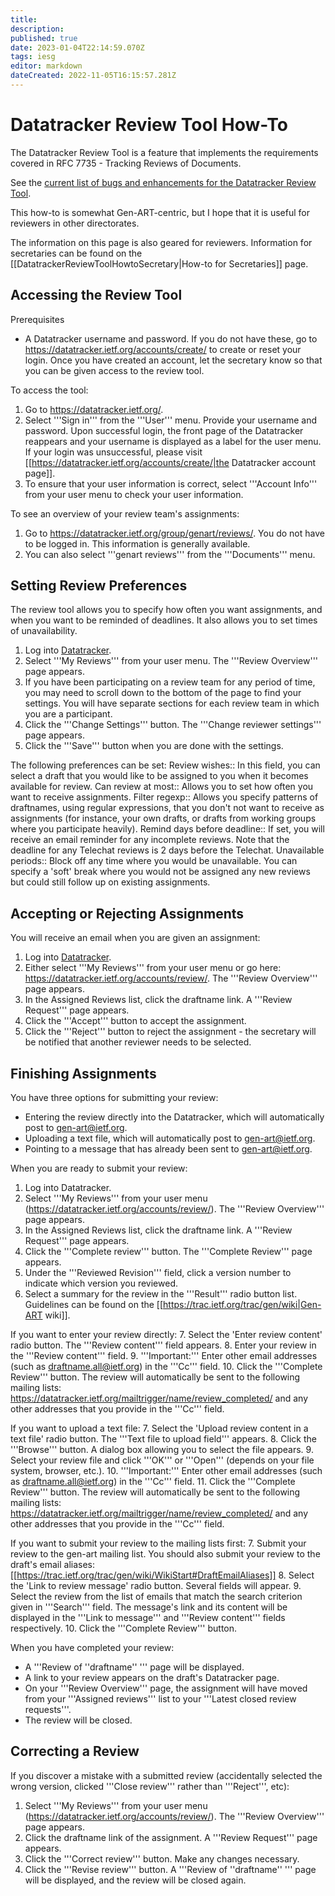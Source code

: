 ```yaml
---
title: 
description: 
published: true
date: 2023-01-04T22:14:59.070Z
tags: iesg
editor: markdown
dateCreated: 2022-11-05T16:15:57.281Z
---
```


# Datatracker Review Tool How-To 

The Datatracker Review Tool is a feature that implements the requirements covered in RFC 7735 - Tracking Reviews of Documents. 

See the [current list of bugs and enhancements for the Datatracker Review Tool](https://github.com/ietf-tools/datatracker).

This how-to is somewhat Gen-ART-centric, but I hope that it is useful for reviewers in other directorates. 

The information on this page is also geared for reviewers. Information for secretaries can be found on the [[DatatrackerReviewToolHowtoSecretary|How-to for Secretaries]] page.


## Accessing the Review Tool

Prerequisites
* A Datatracker username and password. If you do not have these, 
  go to https://datatracker.ietf.org/accounts/create/
  to create or reset your login. Once you have created an account, let the secretary know so that you can be given access to the review tool.

To access the tool:

1. Go to https://datatracker.ietf.org/.
2. Select '''Sign in''' from the '''User''' menu. Provide your username and password. Upon successful login, the front page of the Datatracker reappears and your username is displayed as a label for the user menu. If your login was unsuccessful, please visit [[https://datatracker.ietf.org/accounts/create/|the Datatracker account page]].
3. To ensure that your user information is correct, select '''Account Info''' from your user menu to check your user information.

To see an overview of your review team's assignments:

1. Go to https://datatracker.ietf.org/group/genart/reviews/. You do not have to be logged in. This information is generally available. 
2. You can also select '''genart reviews''' from the '''Documents''' menu. 

## Setting Review Preferences 

The review tool allows you to specify how often you want assignments, and when you want to be reminded of deadlines. It also allows you to set times of unavailability. 

1. Log into [Datatracker](https://datatracker.ietf.org/). 
2. Select '''My Reviews''' from your user menu. The '''Review Overview''' page appears. 
3. If you have been participating on a review team for any period of time, you may need to scroll down to the bottom of the page to find your settings. You will have separate sections for each review team in which you are a participant.  
4. Click the '''Change Settings''' button. The '''Change reviewer settings''' page appears. 
5. Click the '''Save''' button when you are done with the settings. 

The following preferences can be set:
 Review wishes::
  In this field, you can select a draft that you would like to be assigned to you when it becomes available for review. 
 Can review at most::
  Allows you to set how often you want to receive assignments. 
 Filter regexp::
  Allows you specify patterns of draftnames, using regular expressions, that you don't not want to receive as assignments (for instance, your own drafts, or drafts from working groups where you participate heavily). 
 Remind days before deadline::
  If set, you will receive an email reminder for any incomplete reviews. Note that the deadline for any Telechat reviews is 2 days before the Telechat. 
 Unavailable periods::
  Block off any time where you would be unavailable. You can specify a 'soft' break where you would not be assigned any new reviews but could still follow up on existing assignments. 



## Accepting or Rejecting Assignments

You will receive an email when you are given an assignment:

1. Log into [Datatracker](https://datatracker.ietf.org/). 
2. Either select '''My Reviews''' from your user menu or go here: https://datatracker.ietf.org/accounts/review/. The '''Review Overview''' page appears. 
3. In the Assigned Reviews list, click the draftname link. A '''Review Request''' page appears.
4. Click the '''Accept''' button to accept the assignment. 
5. Click the '''Reject''' button to reject the assignment - the secretary will be notified that another reviewer needs to be selected.


## Finishing Assignments

You have three options for submitting your review: 
* Entering the review directly into the Datatracker, which will automatically post to gen-art@ietf.org.
* Uploading a text file, which will automatically post to gen-art@ietf.org.
* Pointing to a message that has already been sent to gen-art@ietf.org.  

When you are ready to submit your review:

1. Log into Datatracker. 
2. Select '''My Reviews''' from your user menu (https://datatracker.ietf.org/accounts/review/). The '''Review Overview''' page appears. 
3. In the Assigned Reviews list, click the draftname link. A '''Review Request''' page appears.
4. Click the '''Complete review''' button. The '''Complete Review''' page appears. 
5. Under the '''Reviewed Revision''' field, click a version number to indicate which version you reviewed.
6. Select a summary for the review in the '''Result''' radio button list. Guidelines can be found on the [[https://trac.ietf.org/trac/gen/wiki|Gen-ART wiki]].

If you want to enter your review directly:
7. Select the 'Enter review content' radio button. The '''Review content''' field appears. 
8. Enter your review in the '''Review content''' field.
9. '''Important:''' Enter other email addresses (such as draftname.all@ietf.org) in the '''Cc''' field. 
10. Click the '''Complete Review''' button. The review will automatically be sent to the following mailing lists: https://datatracker.ietf.org/mailtrigger/name/review_completed/  and any other addresses that you provide in the '''Cc''' field.

If you want to upload a text file:
7. Select the 'Upload review content in a text file' radio button. The '''Text file to upload field''' appears.
8. Click the '''Browse''' button. A dialog box allowing you to select the file appears. 
9. Select your review file and click '''OK''' or '''Open''' (depends on your file system, browser, etc.).
10. '''Important:''' Enter other email addresses (such as draftname.all@ietf.org) in the '''Cc''' field. 
11. Click the '''Complete Review''' button. The review will automatically be sent to the following mailing lists: https://datatracker.ietf.org/mailtrigger/name/review_completed/  and any other addresses that you provide in the '''Cc''' field.  

If you want to submit your review to the mailing lists first:
7. Submit your review to the gen-art mailing list. You should also submit your review to the draft's email aliases: [[https://trac.ietf.org/trac/gen/wiki/WikiStart#DraftEmailAliases]]
8. Select the 'Link to review message' radio button. Several fields will appear.
9. Select the review from the list of emails that match the search criterion given in '''Search''' field. The message's link and its content will be displayed in the '''Link to message''' and '''Review content''' fields respectively. 
10. Click the '''Complete Review''' button.

When you have completed your review:
* A '''Review of ''draftname'' ''' page will be displayed.
* A link to your review appears on the draft's Datatracker page. 
* On your '''Review Overview''' page, the assignment will have moved from your '''Assigned reviews''' list to your '''Latest closed review requests'''.  
* The review will be closed. 

## Correcting a Review

If you discover a mistake with a submitted review (accidentally selected the wrong version, clicked '''Close review''' rather than '''Reject''', etc):
1. Select '''My Reviews''' from your user menu (https://datatracker.ietf.org/accounts/review/). The '''Review Overview''' page appears. 
2. Click the draftname link of the assignment. A '''Review Request''' page appears.
3. Click the '''Correct review''' button. Make any changes necessary. 
4. Click the '''Revise review''' button. A '''Review of ''draftname'' ''' page will be displayed, and the review will be closed again.



